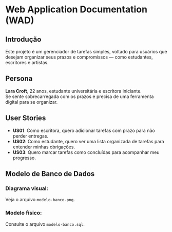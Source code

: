 # Web Application Documentation (WAD)

## Introdução

Este projeto é um gerenciador de tarefas simples, voltado para usuários que desejam organizar seus prazos e compromissos — como estudantes, escritores e artistas.

## Persona

**Lara Croft**, 22 anos, estudante universitária e escritora iniciante.  
Se sente sobrecarregada com os prazos e precisa de uma ferramenta digital para se organizar.

## User Stories

- **US01**: Como escritora, quero adicionar tarefas com prazo para não perder entregas.
- **US02**: Como estudante, quero ver uma lista organizada de tarefas para entender minhas obrigações.
- **US03**: Quero marcar tarefas como concluídas para acompanhar meu progresso.

## Modelo de Banco de Dados

### Diagrama visual:
Veja o arquivo `modelo-banco.png`.

### Modelo físico:
Consulte o arquivo `modelo-banco.sql`.

